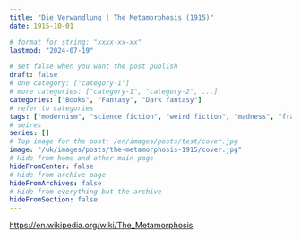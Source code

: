 ```yaml
---
title: "Die Verwandlung | The Metamorphosis (1915)"
date: 1915-10-01

# format for string: "xxxx-xx-xx"
lastmod: "2024-07-19"

# set false when you want the post publish
draft: false
# one category: ["category-1"]
# more categories: ["category-1", "category-2", ...]
categories: ["Books", "Fantasy", "Dark fantasy"]
# refer to categories
tags: ["modernism", "science fiction", "weird fiction", "madness", "franz kafka"]
# seires
series: []
# Top image for the post: /en/images/posts/test/cover.jpg
image: "/uk/images/posts/the-metamorphosis-1915/cover.jpg"
# Hide from home and other main page
hideFromCenter: false
# Hide from archive page
hideFromArchives: false
# Hide from everything but the archive
hideFromSection: false
---
```

https://en.wikipedia.org/wiki/The_Metamorphosis
<!--more-->